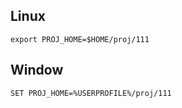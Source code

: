 ## Linux
```
export PROJ_HOME=$HOME/proj/111
```

## Window
```
SET PROJ_HOME=%USERPROFILE%/proj/111
```